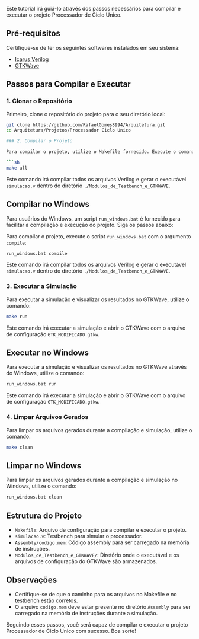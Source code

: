 Este tutorial irá guiá-lo através dos passos necessários para compilar e executar o projeto Processador de Ciclo Único.

## Pré-requisitos

Certifique-se de ter os seguintes softwares instalados em seu sistema:
- [Icarus Verilog](https://steveicarus.github.io/iverilog/usage/installation.html)
- [GTKWave](http://gtkwave.sourceforge.net/)

## Passos para Compilar e Executar

### 1. Clonar o Repositório

Primeiro, clone o repositório do projeto para o seu diretório local:

```sh
git clone https://github.com/RafaelGomes8994/Arquitetura.git
cd Arquitetura/Projetos/Processador Ciclo Unico

### 2. Compilar o Projeto

Para compilar o projeto, utilize o Makefile fornecido. Execute o comando abaixo no terminal:

```sh
make all
```

Este comando irá compilar todos os arquivos Verilog e gerar o executável `simulacao.v` dentro do diretório `./Modulos_de_Testbench_e_GTKWAVE`.

## Compilar no Windows

Para usuários do Windows, um script `run_windows.bat` é fornecido para facilitar a compilação e execução do projeto. Siga os passos abaixo:

Para compilar o projeto, execute o script `run_windows.bat` com o argumento `compile`:

```sh
run_windows.bat compile
```

Este comando irá compilar todos os arquivos Verilog e gerar o executável `simulacao.v` dentro do diretório `./Modulos_de_Testbench_e_GTKWAVE`.

### 3. Executar a Simulação

Para executar a simulação e visualizar os resultados no GTKWave, utilize o comando:

```sh
make run
```

Este comando irá executar a simulação e abrir o GTKWave com o arquivo de configuração `GTK_MODIFICADO.gtkw`.

## Executar no Windows

Para executar a simulação e visualizar os resultados no GTKWave através do Windows, utilize o comando:

```sh
run_windows.bat run
```

Este comando irá executar a simulação e abrir o GTKWave com o arquivo de configuração `GTK_MODIFICADO.gtkw`.

### 4. Limpar Arquivos Gerados

Para limpar os arquivos gerados durante a compilação e simulação, utilize o comando:

```sh
make clean
```

## Limpar no Windows

Para limpar os arquivos gerados durante a compilação e simulação no Windows, utilize o comando:

```sh
run_windows.bat clean
```

## Estrutura do Projeto

- `Makefile`: Arquivo de configuração para compilar e executar o projeto.
- `simulacao.v`: Testbench para simular o processador.
- `Assembly/codigo.mem`: Código assembly para ser carregado na memória de instruções.
- `Modulos_de_Testbench_e_GTKWAVE/`: Diretório onde o executável e os arquivos de configuração do GTKWave são armazenados.

## Observações

- Certifique-se de que o caminho para os arquivos no Makefile e no testbench estão corretos.
- O arquivo `codigo.mem` deve estar presente no diretório `Assembly` para ser carregado na memória de instruções durante a simulação.

Seguindo esses passos, você será capaz de compilar e executar o projeto Processador de Ciclo Único com sucesso. Boa sorte!

